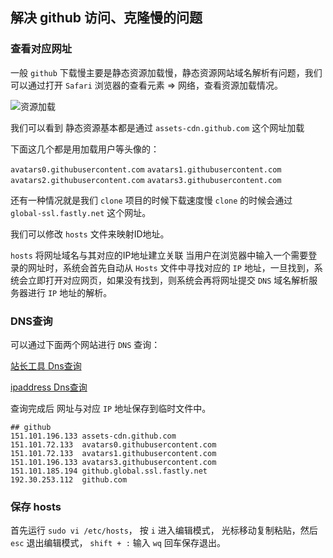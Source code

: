 ## 解决 github 访问、克隆慢的问题

### 查看对应网址

一般 `github` 下载慢主要是静态资源加载慢，静态资源网站域名解析有问题，我们可以通过打开 `Safari` 浏览器的查看元素 => 网络，查看资源加载情况。

![资源加载](http://pdl69gzvn.bkt.clouddn.com/github.jpg)

我们可以看到 静态资源基本都是通过 `assets-cdn.github.com` 这个网址加载

下面这几个都是用加载用户等头像的：

`avatars0.githubusercontent.com`
`avatars1.githubusercontent.com`
`avatars2.githubusercontent.com`
`avatars3.githubusercontent.com`

还有一种情况就是我们 `clone` 项目的时候下载速度慢
`clone` 的时候会通过 `global-ssl.fastly.net` 这个网址。

我们可以修改 `hosts` 文件来映射ID地址。

`hosts` 将网址域名与其对应的IP地址建立关联
当用户在浏览器中输入一个需要登录的网址时，系统会首先自动从 `Hosts` 文件中寻找对应的 `IP` 地址，一旦找到，系统会立即打开对应网页，如果没有找到，则系统会再将网址提交 `DNS` 域名解析服务器进行 `IP` 地址的解析。

### DNS查询

可以通过下面两个网站进行 `DNS` 查询：

[站长工具 Dns查询](http://tool.chinaz.com/dns)

[ipaddress Dns查询](https://www.ipaddress.com/)

查询完成后 网址与对应 `IP` 地址保存到临时文件中。

```
## github
151.101.196.133 assets-cdn.github.com
151.101.72.133  avatars0.githubusercontent.com
151.101.72.133  avatars1.githubusercontent.com
151.101.196.133 avatars3.githubusercontent.com
151.101.185.194 github.global.ssl.fastly.net
192.30.253.112  github.com
```

### 保存 hosts

首先运行 `sudo vi /etc/hosts`，
按 `i` 进入编辑模式，
光标移动复制粘贴，然后 `esc` 退出编辑模式，
`shift + :` 输入 `wq` 回车保存退出。
